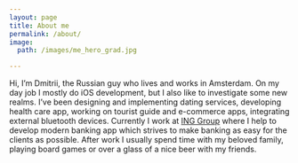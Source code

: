 ```yaml
---
layout: page
title: About me
permalink: /about/
image:
  path: /images/me_hero_grad.jpg

---
```


Hi, I’m Dmitrii, the Russian guy who lives and works in Amsterdam. On my day job I mostly do iOS development, but I also like to investigate some new realms. I’ve been designing and implementing dating services, developing health care app, working on tourist guide and e-commerce apps, integrating external bluetooth devices. Currently I work at [ING Group](https://www.ing.com/Home.htm) where I help to develop modern banking app which strives to make banking as easy for the clients as possible. After work I usually spend time with my beloved family, playing board games or over a glass of a nice beer with my friends.

